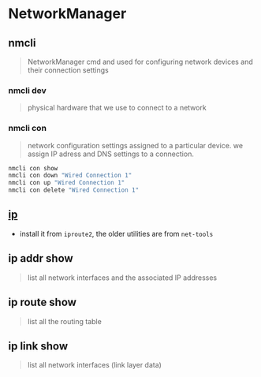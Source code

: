 # NetworkManager

## nmcli

> NetworkManager cmd and used for configuring network devices and their connection settings

### nmcli dev

> physical hardware that we use to connect to a network

### nmcli con

> network configuration settings assigned to a particular device. we assign IP adress and DNS settings to a connection.

``` bash
nmcli con show
nmcli con down "Wired Connection 1"
nmcli con up "Wired Connection 1"
nmcli con delete "Wired Connection 1"
```

## [ip](https://phoenixnap.com/kb/linux-ip-command-examples)

- install it from `iproute2`, the older utilities are from `net-tools`

## ip addr show

> list all network interfaces and the associated IP addresses

## ip route show

> list all the routing table

## ip link show

> list all network interfaces (link layer data)
